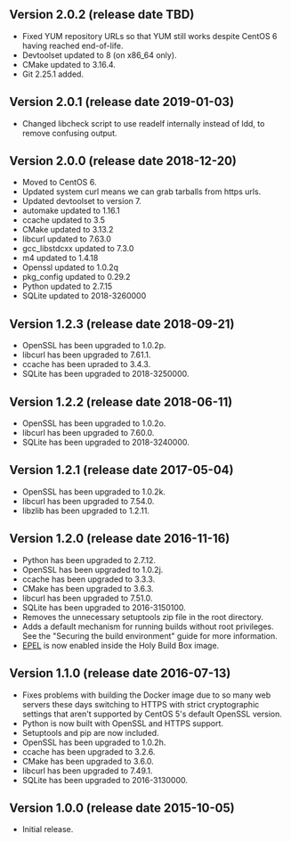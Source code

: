 ## Version 2.0.2 (release date TBD)

 * Fixed YUM repository URLs so that YUM still works despite CentOS 6 having reached end-of-life.
 * Devtoolset updated to 8 (on x86\_64 only).
 * CMake updated to 3.16.4.
 * Git 2.25.1 added.

## Version 2.0.1 (release date 2019-01-03)

 * Changed libcheck script to use readelf internally instead of ldd, to remove confusing output.

## Version 2.0.0 (release date 2018-12-20)

 * Moved to CentOS 6.
 * Updated system curl means we can grab tarballs from https urls.
 * Updated devtoolset to version 7.
 * automake updated to 1.16.1
 * ccache updated to 3.5
 * CMake updated to 3.13.2
 * libcurl updated to 7.63.0
 * gcc_libstdcxx updated to 7.3.0
 * m4 updated to 1.4.18
 * Openssl updated to 1.0.2q
 * pkg_config updated to 0.29.2
 * Python updated to 2.7.15
 * SQLite updated to 2018-3260000

## Version 1.2.3 (release date 2018-09-21)

 * OpenSSL has been upgraded to 1.0.2p.
 * libcurl has been upgraded to 7.61.1.
 * ccache has been upraded to 3.4.3.
 * SQLite has been upgraded to 2018-3250000.

## Version 1.2.2 (release date 2018-06-11)

 * OpenSSL has been upgraded to 1.0.2o.
 * libcurl has been upgraded to 7.60.0.
 * SQLite has been upgraded to 2018-3240000.

## Version 1.2.1 (release date 2017-05-04)

 * OpenSSL has been upgraded to 1.0.2k.
 * libcurl has been upgraded to 7.54.0.
 * libzlib has been upgraded to 1.2.11.

## Version 1.2.0 (release date 2016-11-16)

 * Python has been upgraded to 2.7.12.
 * OpenSSL has been upgraded to 1.0.2j.
 * ccache has been upgraded to 3.3.3.
 * CMake has been upgraded to 3.6.3.
 * libcurl has been upgraded to 7.51.0.
 * SQLite has been upgraded to 2016-3150100.
 * Removes the unnecessary setuptools zip file in the root directory.
 * Adds a default mechanism for running builds without root privileges. See the "Securing the build environment" guide for more information.
 * [EPEL](https://fedoraproject.org/wiki/EPEL) is now enabled inside the Holy Build Box image.

## Version 1.1.0 (release date 2016-07-13)

 * Fixes problems with building the Docker image due to so many web servers these days switching to HTTPS with strict cryptographic settings that aren't supported by CentOS 5's default OpenSSL version.
 * Python is now built with OpenSSL and HTTPS support.
 * Setuptools and pip are now included.
 * OpenSSL has been upgraded to 1.0.2h.
 * ccache has been upgraded to 3.2.6.
 * CMake has been upgraded to 3.6.0.
 * libcurl has been upgraded to 7.49.1.
 * SQLite has been upgraded to 2016-3130000.

## Version 1.0.0 (release date 2015-10-05)

 * Initial release.
